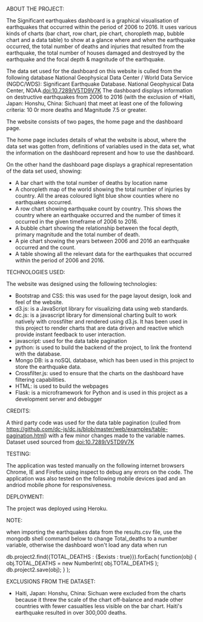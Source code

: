 ABOUT THE PROJECT:

The Significant earthquakes dashboard is a graphical visualisation of earthquakes that occurred within the period of 2006 to 2016.
It uses various kinds of charts (bar chart, row chart, pie chart, choropleth map, bubble chart and a data table) to show at a glance where and when
the earthquake occurred, the total number of deaths and injuries that resulted from the earthquake, the total number of houses damaged and destroyed by the earthquake and
the focal depth & magnitude of the earthquake.

The data set used for the dashboard on this website is culled from the following database National Geophysical Data Center / World Data Service (NGDC/WDS): Significant Earthquake Database. National Geophysical Data Center, NOAA.<a href="http://dx.doi.org/10.7289/V5TD9V7K">doi:10.7289/V5TD9V7K</a>
The dashboard displays information on destructive earthquakes from 2006 to 2016 (with the exclusion of *Haiti, Japan: Honshu, China: Sichuan) that meet at least one of the following criteria: 10 0r more deaths and Magnitude 7.5 or greater.

The website consists of two pages, the home page and the dashboard page.

The home page includes details of what the website is about, where the data set was gotten from, definitions of variables used in the data set, what the information on the dashboard represent and how to use the dashboard.

On the other hand the dashboard page displays a graphical representation of the data set used, showing:

 - A bar chart with the total number of deaths by location name
 - A choropleth map of the world showing the total number of injuries by country. All the areas coloured light blue show counties where no earthquakes occurred.
 - A row chart showing earthquake count by country. This shows the country where an earthquake occurred and the number of times it occurred in the given timeframe of 2006 to 2016.
 - A bubble chart showing the relationship between the focal depth, primary magnitude and the total number of death.
 - A pie chart showing the years between 2006 and 2016 an earthquake occurred and the count.
 - A table showing all the relevant data for the earthquakes that occurred within the period of 2006 and 2016.</p>

TECHNOLOGIES USED:

The website was designed using the following technologies:

 - Bootstrap and CSS: this was used for the page layout design, look and feel of the website.
 - d3.js: is a JavaScript library for visualizing data using web standards.
 - dc.js: is a javascript library for dimensional charting built to work natively with crossfilter and rendered using d3.js. It has been used in this project to render charts that are data driven and reactive which provide instant feedback to user interaction.
 - javascript: used for the data table pagination
 - python: is used to build the backend of the project, to link the frontend with the database.
 - Mongo DB: is a noSQL database, which has been used in this project to store the earthquake data.
 - Crossfilter.js: used to ensure that the charts on the dashboard have filtering capabilities.
 - HTML: is used to build the webpages
 - Flask: is a microframework for Python and is used in this project as a development server and debugger

CREDITS:

A third party code was used for the data table pagination (culled from https://github.com/dc-js/dc.js/blob/master/web/examples/table-pagination.html) with a few minor changes made to the variable names.
Dataset used sourced from <a href="http://dx.doi.org/10.7289/V5TD9V7K">doi:10.7289/V5TD9V7K</a>

TESTING:

The application was tested manually on the following internet browsers Chrome, IE and Firefox using inspect to debug any errors on the code. The application was also tested on the following
mobile devices ipad and an andriod mobile phone for responsiveness.

DEPLOYMENT:

The project was deployed using Heroku.

NOTE:

when importing the earthquakes data from the results.csv file, use the mongodb shell command below to change Total_deaths to a number variable,
otherwise the dashboard won't load any data when run

db.project2.find({TOTAL_DEATHS : {$exists : true}}).forEach( function(obj)
 { obj.TOTAL_DEATHS = new NumberInt( obj.TOTAL_DEATHS ); db.project2.save(obj); } );

EXCLUSIONS FROM THE DATASET:

* Haiti, Japan: Honshu, China: Sichuan were excluded from the charts because it threw the scale of the chart off-balance and made other countries with fewer casualties less visible on the bar chart. Haiti's earthquake resulted in over 300,000 deaths.